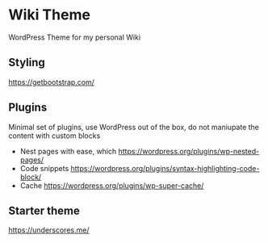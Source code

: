 # Wiki Theme
WordPress Theme for my personal Wiki

## Styling

https://getbootstrap.com/

## Plugins

Minimal set of plugins, use WordPress out of the box, do not maniupate the content with custom blocks

- Nest pages with ease, which https://wordpress.org/plugins/wp-nested-pages/
- Code snippets https://wordpress.org/plugins/syntax-highlighting-code-block/
- Cache https://wordpress.org/plugins/wp-super-cache/

## Starter theme

https://underscores.me/
